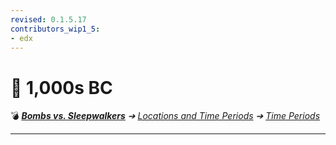 ```yaml
---
revised: 0.1.5.17
contributors_wip1_5:
- edx
---
```


# 📄 1,000s BC

💣 ***[Bombs vs. Sleepwalkers][home]** ➔ [Locations and Time Periods][locations] ➔ [Time Periods][timeperiods]*

****

[home]: /README.md
[locations]: /locations/readme.md
[timeperiods]: /locations/time_periods/readme.md
